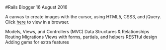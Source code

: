 #Rails Blogger
16 August 2016

A canvas to create images with the cursor, using HTML5, CSS3, and jQuery. Click [here](http://htmlpreview.github.io/?https://github.com/Rsteilberg/The-Odin-Project/blob/master/Etch-A-Sketch/index.html) to view in a browser.

Models, Views, and Controllers (MVC)
Data Structures & Relationships
Routing
Migrations
Views with forms, partials, and helpers
RESTful design
Adding gems for extra features